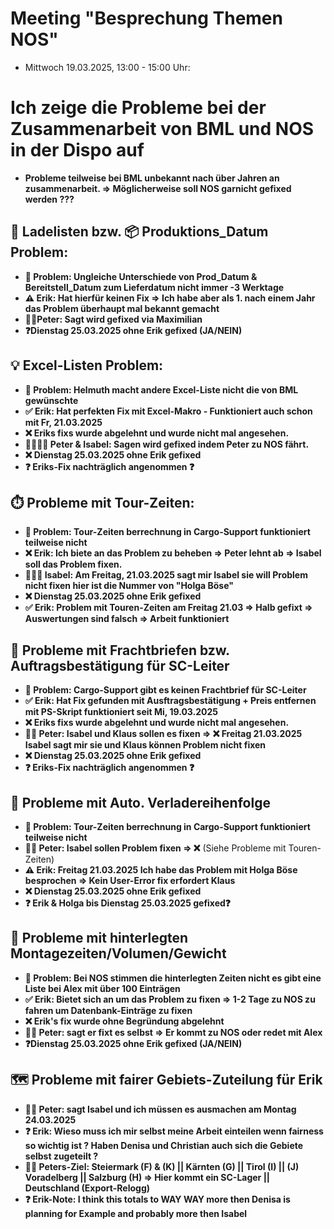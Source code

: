 # Meeting "Besprechung Themen NOS" 
- Mittwoch 19.03.2025, 13:00 - 15:00 Uhr:

# Ich zeige die Probleme bei der Zusammenarbeit von BML und NOS in der Dispo auf
- **Probleme teilweise bei BML unbekannt nach über Jahren an zusammenarbeit. => Möglicherweise soll NOS garnicht gefixed werden ???**

## 📑 Ladelisten bzw. 📦 Produktions_Datum Problem:
- **🛑 Problem: Ungleiche Unterschiede von Prod_Datum & Bereitstell_Datum zum Lieferdatum nicht immer -3 Werktage**
- **⚠️ Erik: Hat hierfür keinen Fix => Ich habe aber als 1. nach einem Jahr das Problem überhaupt mal bekannt gemacht**
- **🧑‍💼Peter: Sagt wird gefixed via Maximilian**
- **❓Dienstag 25.03.2025 ohne Erik gefixed (JA/NEIN)**

## 💡 Excel-Listen Problem:
- **🛑 Problem: Helmuth macht andere Excel-Liste nicht die von BML gewünschte**
- **✅ Erik: Hat perfekten Fix mit Excel-Makro - Funktioniert auch schon mit Fr, 21.03.2025**
- **❌ Eriks fixs wurde abgelehnt und wurde nicht mal angesehen.**
- **🧑‍💼👩‍💼 Peter & Isabel: Sagen wird gefixed indem Peter zu NOS fährt.**
- **❌ Dienstag 25.03.2025 ohne Erik gefixed**
- **❓ Eriks-Fix nachträglich angenommen ❓** 

## ⏱️ Probleme mit Tour-Zeiten:
- **🛑 Problem: Tour-Zeiten berrechnung in Cargo-Support funktioniert teilweise nicht**
- **❌ Erik: Ich biete an das Problem zu beheben => Peter lehnt ab => Isabel soll das Problem fixen.**
- **👩‍💼❌ Isabel: Am Freitag, 21.03.2025 sagt mir Isabel sie will Problem nicht fixen hier ist die Nummer von "Holga Böse"**
- **❌ Dienstag 25.03.2025 ohne Erik gefixed**
- **✅ Erik: Problem mit Touren-Zeiten am Freitag 21.03 => Halb gefixt => Auswertungen sind falsch => Arbeit funktioniert**
  
## 🧾 Probleme mit Frachtbriefen bzw. Auftragsbestätigung für SC-Leiter
- **🛑 Problem: Cargo-Support gibt es keinen Frachtbrief für SC-Leiter**
- **✅ Erik: Hat Fix gefunden mit Ausftragsbestätigung + Preis entfernen mit PS-Skript funktioniert seit Mi, 19.03.2025**
- **❌ Eriks fixs wurde abgelehnt und wurde nicht mal angesehen.**
- **🧑‍💼 Peter: Isabel und Klaus sollen es fixen => ❌ Freitag 21.03.2025 Isabel sagt mir sie und Klaus können Problem nicht fixen**
- **❌ Dienstag 25.03.2025 ohne Erik gefixed**
- **❓ Eriks-Fix nachträglich angenommen ❓** 

## 🔁 Probleme mit Auto. Verladereihenfolge
- **🛑 Problem: Tour-Zeiten berrechnung in Cargo-Support funktioniert teilweise nicht**
- **🧑‍💼 Peter: Isabel sollen Problem fixen => ❌** (Siehe Probleme mit Touren-Zeiten)
- **⚠️ Erik: Freitag 21.03.2025 Ich habe das Problem mit Holga Böse besprochen => Kein User-Error fix erfordert Klaus**
- **❌ Dienstag 25.03.2025 ohne Erik gefixed**
- **❓ Erik & Holga bis Dienstag 25.03.2025 gefixed❓** 

## 🕋 Probleme mit hinterlegten Montagezeiten/Volumen/Gewicht
- **🛑 Problem: Bei NOS stimmen die hinterlegten Zeiten nicht es gibt eine Liste bei Alex mit über 100 Einträgen**
- **✅ Erik: Bietet sich an um das Problem zu fixen => 1-2 Tage zu NOS zu fahren um Datenbank-Einträge zu fixen**
- **❌ Erik's fix wurde ohne Begründung abgelehnt**
- **🧑‍💼 Peter: sagt er fixt es selbst => Er kommt zu NOS oder redet mit Alex**
- **❓Dienstag 25.03.2025 ohne Erik gefixed (JA/NEIN)**

## 🗺️ Probleme mit fairer Gebiets-Zuteilung für Erik 
- **🧑‍💼 Peter: sagt Isabel und ich müssen es ausmachen am Montag 24.03.2025**
- **❓ Erik: Wieso muss ich mir selbst meine Arbeit einteilen wenn fairness so wichtig ist ? Haben Denisa und Christian auch sich die Gebiete selbst zugeteilt ?**
- **🧑‍💼 Peters-Ziel: Steiermark (F) & (K) || Kärnten (G) || Tirol (I) || (J) Voradelberg || Salzburg (H) => Hier kommt ein SC-Lager || Deutschland (Export-Relogg)**
- **❓ Erik-Note: I think this totals to WAY WAY more then Denisa is planning for Example and probably more then Isabel**
